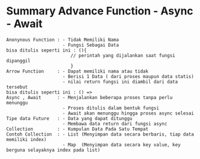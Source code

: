 # Summary Advance Function - Async - Await

    Anonynous Function : - Tidak Memiliki Nama
                         - Fungsi Sebagai Data
    bisa ditulis seperti ini : (){
                            // perintah yang dijalankan saat fungsi dipanggil 
                            }
    Arrow Function     : - Dapat memiliki nama atau tidak
                         - Berisi 1 Data ( dari proses maupun data statis)
                         - nilai return fungsi ini diambil dari data tersebut
    bisa ditulis seperti ini : () => 
    Async , Await      : - Menjalankan beberapa proses tanpa perlu menunggu 
                         - Proses ditulis dalam bentuk fungsi
                         - Await akan menunggu hingga proses async selesai
    Tipe data Future   : - Data yang dapat ditunggu
                         - Membawa data return dari fungsi async
    Collection         : - Kumpulan Data Pada Satu Tempat
    Contoh Collection  : - List (Menyimpan data secara berbaris, tiap data memiliki index)
                         - Map  (Menyimpan data secara key value, key berguna selayaknya index pada list)